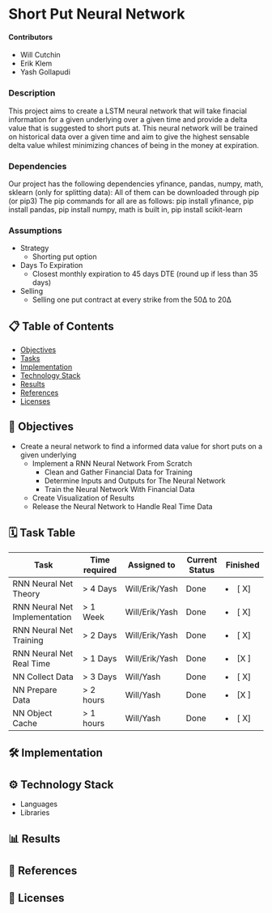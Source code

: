 # Short Put Neural Network #
#### Contributors
* Will Cutchin
* Erik Klem
* Yash Gollapudi

### Description
This project aims to create a LSTM neural network that will take finacial information for a given underlying over a given time and provide a delta value that is suggested to short puts at. This neural network will be trained on historical data over a given time and aim to give the highest sensable delta value whilest minimizing chances of being in the money at expiration.

### Dependencies
Our project has the following dependencies yfinance, pandas, numpy, math, sklearn (only for splitting data): All of them can be downloaded through pip (or pip3)
The pip commands for all are as follows: pip install yfinance, pip install pandas, pip install numpy, math is built in, pip install scikit-learn

### Assumptions
* Strategy
  * Shorting put option
* Days To Expiration 
  * Closest monthly expiration to 45 days DTE (round up if less than 35 days)
* Selling
  * Selling one put contract at every strike from the 50Δ to 20Δ

## 📋 Table of Contents
   * [Objectives](#-objectives)
   * [Tasks](#-task-table)
   * [Implementation](#-implementation)
   * [Technology Stack](#-technology-stack)
   * [Results](#-results)
   * [References](#-references)
   * [Licenses](#-licenses)

## 📌 Objectives
* Create a neural network to find a informed data value for short puts on a given underlying
  * Implement a RNN Neural Network From Scratch
    * Clean and Gather Financial Data for Training
    * Determine Inputs and Outputs for The Neural Network
    * Train the Neural Network With Financial Data
  * Create Visualization of Results
  * Release the Neural Network to Handle Real Time Data


## 🗓 Task Table
| Task           | Time required | Assigned to   | Current Status | Finished | 
|----------------|---------------|---------------|----------------|-----------|
| RNN Neural Net Theory| > 4 Days       | Will/Erik/Yash   | Done   |   <li> [ X] </li>  |
| RNN Neural Net Implementation| > 1 Week        | Will/Erik/Yash   | Done  | <li> [ X] </li>     |
| RNN Neural Net Training| > 2 Days      | Will/Erik/Yash   | Done   | <li> [ X] </li>  |
| RNN Neural Net Real Time| > 1 Days      | Will/Erik/Yash   | Done   | <li> [X ] </li>  |
| NN Collect Data   | > 3 Days      | Will/Yash   | Done    |    <li> [ X] </li>     |
| NN Prepare Data   | > 2 hours     | Will/Yash   |   Done         |    <li> [X ] </li>     |
| NN Object Cache   | > 1 hours     | Will/Yash   |   Done         |    <li> [ X] </li>     |


## 🛠 Implementation

## ⚙ Technology Stack
* Languages
* Libraries

## 📊 Results

## 🔗 References

## 📃 Licenses

